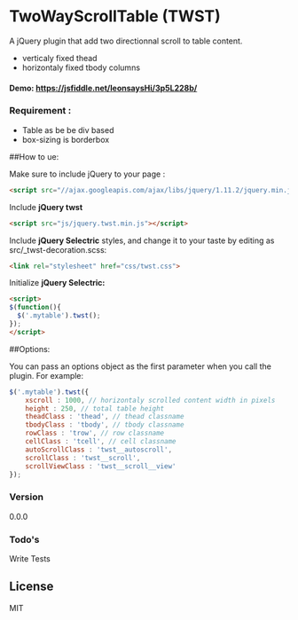 # TwoWayScrollTable (TWST)

A jQuery plugin that add two directionnal scroll to table content.
  - verticaly fixed thead
  - horizontaly fixed tbody columns

#### Demo: https://jsfiddle.net/leonsaysHi/3p5L228b/

### Requirement :

 - Table as be be div based
 - box-sizing is borderbox

##How to ue:

Make sure to include jQuery to your page :
```html
<script src="//ajax.googleapis.com/ajax/libs/jquery/1.11.2/jquery.min.js"></script>
```

Include **jQuery twst**

```html
<script src="js/jquery.twst.min.js"></script>
```

Include **jQuery Selectric** styles, and change it to your taste by editing as src/_twst-decoration.scss:
```html
<link rel="stylesheet" href="css/twst.css">
```

Initialize **jQuery Selectric:**

```html
<script>
$(function(){
  $('.mytable').twst();
});
</script>
```

##Options:

You can pass an options object as the first parameter when you call the plugin. For example:
```js
$('.mytable').twst({
  	xscroll : 1000, // horizontaly scrolled content width in pixels
	height : 250, // total table height
	theadClass : 'thead', // thead classname
	tbodyClass : 'tbody', // tbody classname
	rowClass : 'trow', // row classname
	cellClass : 'tcell', // cell classname
	autoScrollClass : 'twst__autoscroll',
	scrollClass : 'twst__scroll',
	scrollViewClass : 'twst__scroll__view'
});
```

### Version
0.0.0

### Todo's

Write Tests

License
----

MIT
